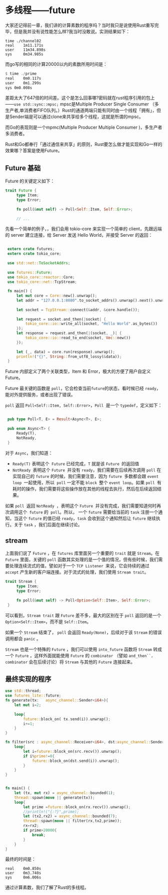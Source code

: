 # 多线程——future

大家还记得前一章，我们讲的计算素数的程序吗？当时我只是说使用Rust重写完毕，但是我并没有说性能怎么样?我当时没敢说。实测结果如下：

```shell
time ./channel02
real    1m11.171s
user    11m34.898s
sys     0m34.985s
```

而go写的相同的计算20000以内的素数所用时间是：

```rust
$ time ./prime 
real	0m0.117s
user	0m1.299s
sys	0m0.008s
```

差距太大了647倍的时间差。这个是怎么回事哪?密码就在rust程序引用的包上——`use std::sync::mpsc;` mpsc是Multiple Producer Single Consumer （多生产者,单消费者FIFO队列。）Rust的通道两端只能有同时由一个线程「拥有」，但是Sender端是可以通过clone来共享给多个线程，这就是所谓的mpsc。

而Go的表现则是一个mpmc(Multiple Producer Multiple Consumer )，多生产者多消费者。

Rust和Go都奉行「通过通信来共享」的原则，Rust要怎么做才能实现和Go一样的效果哪？答案是使用Future。


## Future 基础
Future 的关键定义如下：
```rust
trait Future {
     type Item;
     type Error;
 
     fn poll(&mut self) -> Poll<Self::Item, Self::Error>;
 
     // ...

```

先看一个简单的例子，，我们会用 tokio-core 来实现一个简单的 client，先跟远端的 server 建立连接，给 Server 发送 Hello World，并接受 Server 的返回：
```rust

 extern crate futures;
 extern crate tokio_core; 
 
 use std::net::ToSocketAddrs;
 
 use futures::Future;
 use tokio_core::reactor::Core;
 use tokio_core::net::TcpStream;
 
 fn main() {
     let mut core = Core::new().unwrap();
     let addr = "127.0.0.1:8080".to_socket_addrs().unwrap().next().unwrap();
 
     let socket = TcpStream::connect(&addr, &core.handle());
 
     let request = socket.and_then(|socket| {
         tokio_core::io::write_all(socket, "Hello World".as_bytes())
     });
     let response = request.and_then(|(socket, _)| {
         tokio_core::io::read_to_end(socket, Vec::new())
     });
 
     let (_, data) = core.run(response).unwrap();
     println!("{}", String::from_utf8_lossy(&data));
 }
```
Future 内部定义了两个关联类型，Item 和 Error，极大的方便了用户自定义 Future。

Future 最关键的函数是 `poll`，它会检查当前` future `的状态，看时候已经 `ready`，能对外提供服务，或者出现了错误。

`poll` 返回 `Poll<Self::Item, Self::Error>`，`Poll `是一个 `typedef`，定义如下：

```rust

 pub type Poll<T, E> = Result<Async<T>, E>;
 
 pub enum Async<T> {
     Ready(T),
     NotReady,
 }
 ```
 对于 `Async`，我们知道：

- `Ready(T)` 表明这个` Future` 已经完成，`T` 就是该 `Future `的返回值
- `NotReady `表明这个 `Future `并没有 `ready`，我们需要在后续再次调用 `poll`
在实现自己的 `future` 的时候，我们需要注意，因为 `future `多数都会跟 `event loop `一起使用，所以` poll` 一定不能 `block `整个 `event loop`。如果 `poll `有耗时的操作，我们需要将这些操作放在其他的线程去执行，然后在后续返回结果。

如果 `poll `返回 `NotReady `，表明这个 `Future `并没有完成，我们需要知道何时再次调用这个` future` 的` poll`。所以， 一个 `future` 需要给当前的 `task` 注册一个通知，当这个 `future` 的值已经 `ready`，`task` 会收到这个通知然后让 `future` 继续执行。关于 `task` ，我们后面在继续讨论。

## stream
上面我们说了 `Future` ，在 `futures` 库里面另一个重要的 `trait` 就是 `Stream`。在`Future` 里面，关键的 `poll` 函数其实处理的是一个值的情况，但有些时候，我们需要处理连续流式的值，譬如对于一个 `TCP Listener `来说，它会持续的通过 `accept` 产生新的客户端连接。对于流式的处理，我们使用 `Stream trait`。

```rust
trait Stream {
     type Item;
     type Error;
 
     fn poll(&mut self) -> Poll<Option<Self::Item>, Self::Error>;
 }
 ```

可以看到，`Stream trait` 跟 `Future` 差不多，最大的区别在于 `poll` 返回的是一个 `Option<Self::Item>`，而不是 `Self::Item`。

如果一个 `Stream` 结束了， `poll` 会返回 `Ready(None)`，后续对于该 `Stream` 的错误调用都会 `panic` 。

`Stream` 也是一个特殊的 `Future` ，我们可以使用 `into_future` 函数将 `Stream` 转成一个 `Future` ，这样外面就能使用 `Future` 的 `combinator` （譬如 `and_then``，combinator` 会在后续讨论）将 `Stream` 与其他的 `Future` 连接起来。

## 最终实现的程序

```rust
use std::thread;
use futures_lite::future;
fn generate(tx:   async_channel::Sender<i64>){
    let mut i=2;
    
    loop{
        future::block_on( tx.send(i)).unwrap();
        i+=1;
    }
}

fn filter(src : async_channel::Receiver<i64>, dst:async_channel::Sender<i64>, prime: i64) {
    loop{
        let i=future::block_on(src.recv()).unwrap();
        if i%prime!=0{
            future::block_on(dst.send(i)).unwrap();
        }
    }
}


fn main() {
    let (tx, mut rx) = async_channel::bounded(1);
    thread::spawn(move || generate(tx));
    loop{
        let prime =future::block_on(rx.recv()).unwrap();
	    //println!("{:?}",prime);
        let (tx2,rx2) = async_channel::bounded(7);
        thread::spawn(move || filter(rx,tx2,prime));
        rx=rx2;
        if prime>20000{
            break;
        }
    }
}
```

最终的时间是：

```shell
real    0m0.850s
user    0m3.740s
sys     0m6.006s
```

通过计算素数，我们了解了Rust的多线程。